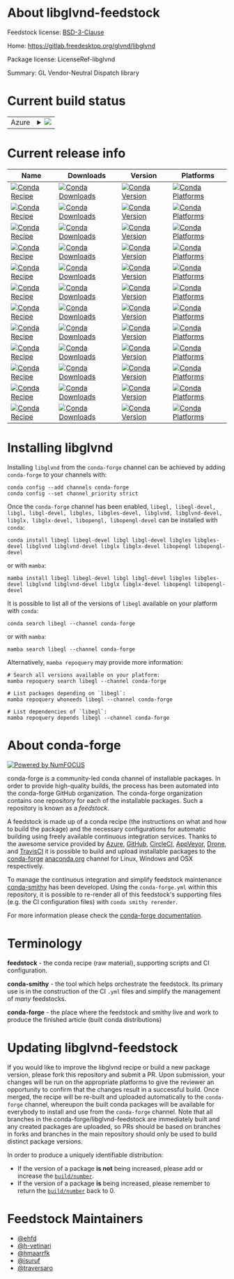 About libglvnd-feedstock
========================

Feedstock license: [BSD-3-Clause](https://github.com/conda-forge/libglvnd-feedstock/blob/main/LICENSE.txt)

Home: https://gitlab.freedesktop.org/glvnd/libglvnd

Package license: LicenseRef-libglvnd

Summary: GL Vendor-Neutral Dispatch library

Current build status
====================


<table>
    
  <tr>
    <td>Azure</td>
    <td>
      <details>
        <summary>
          <a href="https://dev.azure.com/conda-forge/feedstock-builds/_build/latest?definitionId=23106&branchName=main">
            <img src="https://dev.azure.com/conda-forge/feedstock-builds/_apis/build/status/libglvnd-feedstock?branchName=main">
          </a>
        </summary>
        <table>
          <thead><tr><th>Variant</th><th>Status</th></tr></thead>
          <tbody><tr>
              <td>linux_64</td>
              <td>
                <a href="https://dev.azure.com/conda-forge/feedstock-builds/_build/latest?definitionId=23106&branchName=main">
                  <img src="https://dev.azure.com/conda-forge/feedstock-builds/_apis/build/status/libglvnd-feedstock?branchName=main&jobName=linux&configuration=linux%20linux_64_" alt="variant">
                </a>
              </td>
            </tr><tr>
              <td>linux_aarch64</td>
              <td>
                <a href="https://dev.azure.com/conda-forge/feedstock-builds/_build/latest?definitionId=23106&branchName=main">
                  <img src="https://dev.azure.com/conda-forge/feedstock-builds/_apis/build/status/libglvnd-feedstock?branchName=main&jobName=linux&configuration=linux%20linux_aarch64_" alt="variant">
                </a>
              </td>
            </tr><tr>
              <td>linux_ppc64le</td>
              <td>
                <a href="https://dev.azure.com/conda-forge/feedstock-builds/_build/latest?definitionId=23106&branchName=main">
                  <img src="https://dev.azure.com/conda-forge/feedstock-builds/_apis/build/status/libglvnd-feedstock?branchName=main&jobName=linux&configuration=linux%20linux_ppc64le_" alt="variant">
                </a>
              </td>
            </tr>
          </tbody>
        </table>
      </details>
    </td>
  </tr>
</table>

Current release info
====================

| Name | Downloads | Version | Platforms |
| --- | --- | --- | --- |
| [![Conda Recipe](https://img.shields.io/badge/recipe-libegl-green.svg)](https://anaconda.org/conda-forge/libegl) | [![Conda Downloads](https://img.shields.io/conda/dn/conda-forge/libegl.svg)](https://anaconda.org/conda-forge/libegl) | [![Conda Version](https://img.shields.io/conda/vn/conda-forge/libegl.svg)](https://anaconda.org/conda-forge/libegl) | [![Conda Platforms](https://img.shields.io/conda/pn/conda-forge/libegl.svg)](https://anaconda.org/conda-forge/libegl) |
| [![Conda Recipe](https://img.shields.io/badge/recipe-libegl--devel-green.svg)](https://anaconda.org/conda-forge/libegl-devel) | [![Conda Downloads](https://img.shields.io/conda/dn/conda-forge/libegl-devel.svg)](https://anaconda.org/conda-forge/libegl-devel) | [![Conda Version](https://img.shields.io/conda/vn/conda-forge/libegl-devel.svg)](https://anaconda.org/conda-forge/libegl-devel) | [![Conda Platforms](https://img.shields.io/conda/pn/conda-forge/libegl-devel.svg)](https://anaconda.org/conda-forge/libegl-devel) |
| [![Conda Recipe](https://img.shields.io/badge/recipe-libgl-green.svg)](https://anaconda.org/conda-forge/libgl) | [![Conda Downloads](https://img.shields.io/conda/dn/conda-forge/libgl.svg)](https://anaconda.org/conda-forge/libgl) | [![Conda Version](https://img.shields.io/conda/vn/conda-forge/libgl.svg)](https://anaconda.org/conda-forge/libgl) | [![Conda Platforms](https://img.shields.io/conda/pn/conda-forge/libgl.svg)](https://anaconda.org/conda-forge/libgl) |
| [![Conda Recipe](https://img.shields.io/badge/recipe-libgl--devel-green.svg)](https://anaconda.org/conda-forge/libgl-devel) | [![Conda Downloads](https://img.shields.io/conda/dn/conda-forge/libgl-devel.svg)](https://anaconda.org/conda-forge/libgl-devel) | [![Conda Version](https://img.shields.io/conda/vn/conda-forge/libgl-devel.svg)](https://anaconda.org/conda-forge/libgl-devel) | [![Conda Platforms](https://img.shields.io/conda/pn/conda-forge/libgl-devel.svg)](https://anaconda.org/conda-forge/libgl-devel) |
| [![Conda Recipe](https://img.shields.io/badge/recipe-libgles-green.svg)](https://anaconda.org/conda-forge/libgles) | [![Conda Downloads](https://img.shields.io/conda/dn/conda-forge/libgles.svg)](https://anaconda.org/conda-forge/libgles) | [![Conda Version](https://img.shields.io/conda/vn/conda-forge/libgles.svg)](https://anaconda.org/conda-forge/libgles) | [![Conda Platforms](https://img.shields.io/conda/pn/conda-forge/libgles.svg)](https://anaconda.org/conda-forge/libgles) |
| [![Conda Recipe](https://img.shields.io/badge/recipe-libgles--devel-green.svg)](https://anaconda.org/conda-forge/libgles-devel) | [![Conda Downloads](https://img.shields.io/conda/dn/conda-forge/libgles-devel.svg)](https://anaconda.org/conda-forge/libgles-devel) | [![Conda Version](https://img.shields.io/conda/vn/conda-forge/libgles-devel.svg)](https://anaconda.org/conda-forge/libgles-devel) | [![Conda Platforms](https://img.shields.io/conda/pn/conda-forge/libgles-devel.svg)](https://anaconda.org/conda-forge/libgles-devel) |
| [![Conda Recipe](https://img.shields.io/badge/recipe-libglvnd-green.svg)](https://anaconda.org/conda-forge/libglvnd) | [![Conda Downloads](https://img.shields.io/conda/dn/conda-forge/libglvnd.svg)](https://anaconda.org/conda-forge/libglvnd) | [![Conda Version](https://img.shields.io/conda/vn/conda-forge/libglvnd.svg)](https://anaconda.org/conda-forge/libglvnd) | [![Conda Platforms](https://img.shields.io/conda/pn/conda-forge/libglvnd.svg)](https://anaconda.org/conda-forge/libglvnd) |
| [![Conda Recipe](https://img.shields.io/badge/recipe-libglvnd--devel-green.svg)](https://anaconda.org/conda-forge/libglvnd-devel) | [![Conda Downloads](https://img.shields.io/conda/dn/conda-forge/libglvnd-devel.svg)](https://anaconda.org/conda-forge/libglvnd-devel) | [![Conda Version](https://img.shields.io/conda/vn/conda-forge/libglvnd-devel.svg)](https://anaconda.org/conda-forge/libglvnd-devel) | [![Conda Platforms](https://img.shields.io/conda/pn/conda-forge/libglvnd-devel.svg)](https://anaconda.org/conda-forge/libglvnd-devel) |
| [![Conda Recipe](https://img.shields.io/badge/recipe-libglx-green.svg)](https://anaconda.org/conda-forge/libglx) | [![Conda Downloads](https://img.shields.io/conda/dn/conda-forge/libglx.svg)](https://anaconda.org/conda-forge/libglx) | [![Conda Version](https://img.shields.io/conda/vn/conda-forge/libglx.svg)](https://anaconda.org/conda-forge/libglx) | [![Conda Platforms](https://img.shields.io/conda/pn/conda-forge/libglx.svg)](https://anaconda.org/conda-forge/libglx) |
| [![Conda Recipe](https://img.shields.io/badge/recipe-libglx--devel-green.svg)](https://anaconda.org/conda-forge/libglx-devel) | [![Conda Downloads](https://img.shields.io/conda/dn/conda-forge/libglx-devel.svg)](https://anaconda.org/conda-forge/libglx-devel) | [![Conda Version](https://img.shields.io/conda/vn/conda-forge/libglx-devel.svg)](https://anaconda.org/conda-forge/libglx-devel) | [![Conda Platforms](https://img.shields.io/conda/pn/conda-forge/libglx-devel.svg)](https://anaconda.org/conda-forge/libglx-devel) |
| [![Conda Recipe](https://img.shields.io/badge/recipe-libopengl-green.svg)](https://anaconda.org/conda-forge/libopengl) | [![Conda Downloads](https://img.shields.io/conda/dn/conda-forge/libopengl.svg)](https://anaconda.org/conda-forge/libopengl) | [![Conda Version](https://img.shields.io/conda/vn/conda-forge/libopengl.svg)](https://anaconda.org/conda-forge/libopengl) | [![Conda Platforms](https://img.shields.io/conda/pn/conda-forge/libopengl.svg)](https://anaconda.org/conda-forge/libopengl) |
| [![Conda Recipe](https://img.shields.io/badge/recipe-libopengl--devel-green.svg)](https://anaconda.org/conda-forge/libopengl-devel) | [![Conda Downloads](https://img.shields.io/conda/dn/conda-forge/libopengl-devel.svg)](https://anaconda.org/conda-forge/libopengl-devel) | [![Conda Version](https://img.shields.io/conda/vn/conda-forge/libopengl-devel.svg)](https://anaconda.org/conda-forge/libopengl-devel) | [![Conda Platforms](https://img.shields.io/conda/pn/conda-forge/libopengl-devel.svg)](https://anaconda.org/conda-forge/libopengl-devel) |

Installing libglvnd
===================

Installing `libglvnd` from the `conda-forge` channel can be achieved by adding `conda-forge` to your channels with:

```
conda config --add channels conda-forge
conda config --set channel_priority strict
```

Once the `conda-forge` channel has been enabled, `libegl, libegl-devel, libgl, libgl-devel, libgles, libgles-devel, libglvnd, libglvnd-devel, libglx, libglx-devel, libopengl, libopengl-devel` can be installed with `conda`:

```
conda install libegl libegl-devel libgl libgl-devel libgles libgles-devel libglvnd libglvnd-devel libglx libglx-devel libopengl libopengl-devel
```

or with `mamba`:

```
mamba install libegl libegl-devel libgl libgl-devel libgles libgles-devel libglvnd libglvnd-devel libglx libglx-devel libopengl libopengl-devel
```

It is possible to list all of the versions of `libegl` available on your platform with `conda`:

```
conda search libegl --channel conda-forge
```

or with `mamba`:

```
mamba search libegl --channel conda-forge
```

Alternatively, `mamba repoquery` may provide more information:

```
# Search all versions available on your platform:
mamba repoquery search libegl --channel conda-forge

# List packages depending on `libegl`:
mamba repoquery whoneeds libegl --channel conda-forge

# List dependencies of `libegl`:
mamba repoquery depends libegl --channel conda-forge
```


About conda-forge
=================

[![Powered by
NumFOCUS](https://img.shields.io/badge/powered%20by-NumFOCUS-orange.svg?style=flat&colorA=E1523D&colorB=007D8A)](https://numfocus.org)

conda-forge is a community-led conda channel of installable packages.
In order to provide high-quality builds, the process has been automated into the
conda-forge GitHub organization. The conda-forge organization contains one repository
for each of the installable packages. Such a repository is known as a *feedstock*.

A feedstock is made up of a conda recipe (the instructions on what and how to build
the package) and the necessary configurations for automatic building using freely
available continuous integration services. Thanks to the awesome service provided by
[Azure](https://azure.microsoft.com/en-us/services/devops/), [GitHub](https://github.com/),
[CircleCI](https://circleci.com/), [AppVeyor](https://www.appveyor.com/),
[Drone](https://cloud.drone.io/welcome), and [TravisCI](https://travis-ci.com/)
it is possible to build and upload installable packages to the
[conda-forge](https://anaconda.org/conda-forge) [anaconda.org](https://anaconda.org/)
channel for Linux, Windows and OSX respectively.

To manage the continuous integration and simplify feedstock maintenance
[conda-smithy](https://github.com/conda-forge/conda-smithy) has been developed.
Using the ``conda-forge.yml`` within this repository, it is possible to re-render all of
this feedstock's supporting files (e.g. the CI configuration files) with ``conda smithy rerender``.

For more information please check the [conda-forge documentation](https://conda-forge.org/docs/).

Terminology
===========

**feedstock** - the conda recipe (raw material), supporting scripts and CI configuration.

**conda-smithy** - the tool which helps orchestrate the feedstock.
                   Its primary use is in the construction of the CI ``.yml`` files
                   and simplify the management of *many* feedstocks.

**conda-forge** - the place where the feedstock and smithy live and work to
                  produce the finished article (built conda distributions)


Updating libglvnd-feedstock
===========================

If you would like to improve the libglvnd recipe or build a new
package version, please fork this repository and submit a PR. Upon submission,
your changes will be run on the appropriate platforms to give the reviewer an
opportunity to confirm that the changes result in a successful build. Once
merged, the recipe will be re-built and uploaded automatically to the
`conda-forge` channel, whereupon the built conda packages will be available for
everybody to install and use from the `conda-forge` channel.
Note that all branches in the conda-forge/libglvnd-feedstock are
immediately built and any created packages are uploaded, so PRs should be based
on branches in forks and branches in the main repository should only be used to
build distinct package versions.

In order to produce a uniquely identifiable distribution:
 * If the version of a package **is not** being increased, please add or increase
   the [``build/number``](https://docs.conda.io/projects/conda-build/en/latest/resources/define-metadata.html#build-number-and-string).
 * If the version of a package **is** being increased, please remember to return
   the [``build/number``](https://docs.conda.io/projects/conda-build/en/latest/resources/define-metadata.html#build-number-and-string)
   back to 0.

Feedstock Maintainers
=====================

* [@ehfd](https://github.com/ehfd/)
* [@h-vetinari](https://github.com/h-vetinari/)
* [@hmaarrfk](https://github.com/hmaarrfk/)
* [@isuruf](https://github.com/isuruf/)
* [@traversaro](https://github.com/traversaro/)


